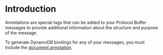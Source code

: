 # Introduction

Annotations are special tags that can be added to your Protocol Buffer messages
to provide additional information about the structure and purpose of the
message.

To generate DynamoDB bindings for any of your messages, you must include
the [document annotation](https://protoc-gen-dynamodb.complex64.dev/annotations/message#document).

